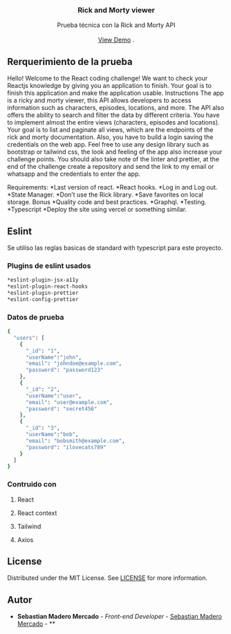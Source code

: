<br/>
<p align="center">
  <h3 align="center">Rick and Morty viewer</h3>

  <p align="center">
    Prueba técnica con la Rick and Morty API
    <br/>
    <br/>
    <a href="https://rick-and-morty-test-git-main-sebmm3010.vercel.app/">View Demo</a>
    .
  </p>
</p>


## Rerquerimiento de la prueba


Hello! Welcome to the React coding challenge! We want to check your Reactjs knowledge by giving you an application to finish. Your goal is to finish this application and make the application usable.
Instructions
The app is a ricky and morty viewer, this API allows developers to access information such as characters, episodes, locations, and more. The API also offers the ability to search and filter the data by different criteria.
You have to implement almost the entire views (characters, episodes and locations).
Your goal is to list and paginate all views, which are the endpoints of the rick and morty documentation. Also, you have to build a login saving the credentials on the web app. 
Feel free to use any design library such as bootstrap or tailwind css, the look and feeling of the app also increase your challenge points.
You should also take note of the linter and prettier, at the end of the challenge create a repository and send the link to my email or whatsapp and the credentials to enter the app.

Requirements:
*Last version of react.
*React hooks.
*Log in and Log out.
*State Manager.
*Don’t use the Rick library.
*Save favorites on local storage.
Bonus
*Quality code and best practices.
*Graphql.
*Testing.
*Typescript
*Deploy the site using vercel or something similar.


## Eslint

Se utiliso las reglas basicas de standard with typescript para este proyecto.

### Plugins de eslint usados

```sh
*eslint-plugin-jsx-a11y 
*eslint-plugin-react-hooks
*eslint-plugin-prettier 
*eslint-config-prettier
```
### Datos de prueba

```sh
{
  "users": [
    {
      "_id": "1",
      "userName":"john",
      "email": "johndoe@example.com",
      "password": "password123"
    },
    {
      "_id": "2",
      "userName":"user",
      "email": "user@example.com",
      "password": "secret456"
    },
    {
      "_id": "3",
      "userName":"bob",
      "email": "bobsmith@example.com",
      "password": "ilovecats789"
    }
  ]
}
```

### Contruido con 

1. React

2. React context

3. Tailwind

4. Axios

## License

Distributed under the MIT License. See [LICENSE](https://github.com/Sebmm3010//blob/main/LICENSE.md) for more information.

## Autor

* **Sebastian Madero Mercado** - *Front-end Developer* - [Sebastian Madero Mercado](https://github.com/Sebmm3010) - **